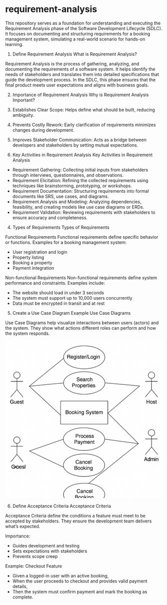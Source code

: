 # requirement-analysis
This repository serves as a foundation for understanding and executing the Requirement Analysis phase of the Software Development Lifecycle (SDLC). It focuses on documenting and structuring requirements for a booking management system, simulating a real-world scenario for hands-on learning.


1. Define Requirement Analysis
What is Requirement Analysis?

Requirement Analysis is the process of gathering, analyzing, and documenting the requirements of a software system. It helps identify the needs of stakeholders and translates them into detailed specifications that guide the development process. In the SDLC, this phase ensures that the final product meets user expectations and aligns with business goals.


2. Importance of Requirement Analysis
Why is Requirement Analysis Important?

1. Establishes Clear Scope: Helps define what should be built, reducing ambiguity.
2. Prevents Costly Rework: Early clarification of requirements minimizes changes during development.
3. Improves Stakeholder Communication: Acts as a bridge between developers and stakeholders by setting mutual expectations.


3.  Key Activities in Requirement Analysis
Key Activities in Requirement Analysis

- Requirement Gathering: Collecting initial inputs from stakeholders through interviews, questionnaires, and observations.
- Requirement Elicitation: Refining the collected requirements using techniques like brainstorming, prototyping, or workshops.
- Requirement Documentation: Structuring requirements into formal documents like SRS, use cases, and diagrams.
- Requirement Analysis and Modeling: Analyzing dependencies, feasibility, and creating models like use case diagrams or ERDs.
- Requirement Validation: Reviewing requirements with stakeholders to ensure accuracy and completeness.

4. Types of Requirements
Types of Requirements

Functional Requirements
Functional requirements define specific behavior or functions. Examples for a booking management system:
- User registration and login
- Property listing
- Booking a property
- Payment integration

Non-functional Requirements
Non-functional requirements define system performance and constraints. Examples include:
- The website should load in under 3 seconds
- The system must support up to 10,000 users concurrently
- Data must be encrypted in transit and at rest

5. Create a Use Case Diagram Example
Use Case Diagrams

Use Case Diagrams help visualize interactions between users (actors) and the system. They show what actions different roles can perform and how the system responds.

![alt text](alx-booking-uc.png)

 6. Define Acceptance Criteria
 Acceptance Criteria

Acceptance Criteria define the conditions a feature must meet to be accepted by stakeholders. They ensure the development team delivers what’s expected.

Importance:
- Guides development and testing
- Sets expectations with stakeholders
- Prevents scope creep

Example: Checkout Feature

- Given a logged-in user with an active booking,
- When the user proceeds to checkout and provides valid payment details,
- Then the system must confirm payment and mark the booking as complete.
